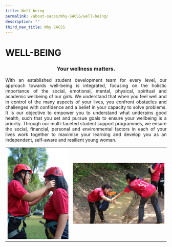```yaml
---
title: Well being
permalink: /about-sacss/Why-SACSS/well-being/
description: ""
third_nav_title: Why SACSS
---
```

# WELL-BEING
### <center>Your wellness matters.</center>

<p style="text-align: justify;">With an established student development team for every level, our approach towards well-being is integrated, focusing on the holistic importance of the social, emotional, mental, physical, spiritual and academic wellbeing of our girls. We understand that when you feel well and in control of the many aspects of your lives, you confront obstacles and challenges with confidence and a belief in your capacity to solve problems. It is our objective to empower you to understand what underpins good health, such that you set and pursue goals to ensure your wellbeing is a priority. Through our multi-faceted student support programmes, we ensure the social, financial, personal and environmental factors in each of your lives work together to maximise your learning and develop you as an independent, self-aware and resilient young woman.</p>

|   |   |
|---|---|
| ![](/images/About%20us/IMG_6993-1-scaled-e1630260551333.jpg)  | ![](/images/About%20us/IMG_7168-1536x1024.jpg)  |